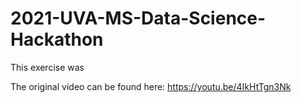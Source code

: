 # 2021-UVA-MS-Data-Science-Hackathon
This exercise was 

The original video can be found here:
https://youtu.be/4IkHtTgn3Nk
